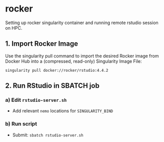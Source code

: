 # rocker

Setting up rocker singularity container and running remote rstudio session on HPC.

## 1. Import Rocker Image
Use the singularity pull command to import the desired Rocker image from Docker Hub into a (compressed, read-only) Singularity Image File:

`singularity pull docker://rocker/rstudio:4.4.2`

## 2. Run RStudio in SBATCH job

### a) Edit `rstudio-server.sh`

- Add relevant `nemo` locations for `SINGULARITY_BIND`

### b) Run script

- Submit: `sbatch rstudio-server.sh`
